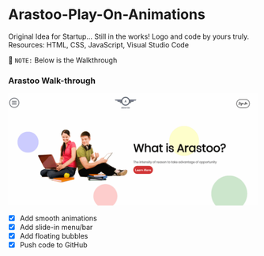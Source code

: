 # Arastoo-Play-On-Animations
Original Idea for Startup... Still in the works! Logo and code by yours truly.
Resources: HTML, CSS, JavaScript, Visual Studio Code

📝 `NOTE:` Below is the Walkthrough
### Arastoo Walk-through
![arastoo](arastoo.gif)

- [x] Add smooth animations
- [x] Add slide-in menu/bar
- [x] Add floating bubbles
- [x] Push code to GitHub
